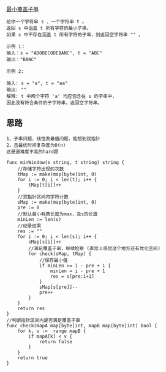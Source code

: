 [最小覆盖子串](https://leetcode-cn.com/problems/minimum-window-substring/)

    给你一个字符串 s 、一个字符串 t 。
    返回 s 中涵盖 t 所有字符的最小子串。
    如果 s 中不存在涵盖 t 所有字符的子串，则返回空字符串 "" 。
    
    示例 1：
    输入：s = "ADOBECODEBANC", t = "ABC"
    输出："BANC"
    
    示例 2:
    
    输入: s = "a", t = "aa"
    输出: ""
    解释: t 中两个字符 'a' 均应包含在 s 的子串中，
    因此没有符合条件的子字符串，返回空字符串。
    
## 思路
    1、子串问题、线性表最值问题，能想到双指针
    2、且最优时间复杂度为O(n)
    这是道难度不高的hard题
```
func minWindow(s string, t string) string {
    //存储字符出现的次数
    tMap := make(map[byte]int, 0)
    for i := 0; i < len(t); i++ {
        tMap[t[i]]++
    }
    //双指针区间内字符计数
    sMap := make(map[byte]int, 0)
    pre := 0
    //默认最小耗费长度为max，及s的长度
    minLen := len(s)
    //纪录结果
    res := ""
    for i := 0; i < len(s); i++ {
        sMap[s[i]]++
        //满足覆盖子串，继续检察 (直觉上感觉这个地方还有优化空间)
        for check(sMap, tMap) {
            //保存最小值
            if minLen >= i - pre + 1 {
                minLen = i - pre + 1
                res = s[pre:i+1]
            }
            sMap[s[pre]]--
            pre++
        }
    }
    return res
}
//判断指针区间内是否满足覆盖子串
func check(mapA map[byte]int, mapB map[byte]int) bool {
    for k, v :=  range mapB {
        if mapA[k] < v {
            return false
        }
    }
    return true
}
```